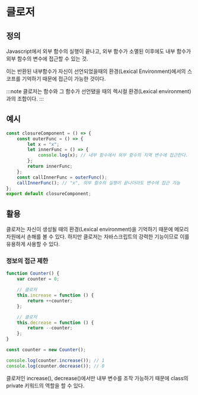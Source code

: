 # 클로저

## 정의

Javascript에서 외부 함수의 실행이 끝나고, 외부 함수가 소멸된 이후에도 내부 함수가 외부 함수의 변수에 접근할 수 있는 것.

이는 반환된 내부함수가 자신이 선언되었을때의 환경(Lexical Environment)에서의 스코프를 기억하기 때문에 접근이 가능한 것이다.

:::note
클로저는 함수와 그 함수가 선언됐을 때의 렉시컬 환경(Lexical environment)과의 조합이다.
:::

## 예시

```ts
const closureComponent = () => {
	const outerFunc = () => {
		let x = "x";
		let innerFunc = () => {
			console.log(x); // 내부 함수에서 외부 함수의 지역 변수에 접근한다.
		};
		return innerFunc;
	};
	const callInnerFunc = outerFunc();
	callInnerFunc(); // "x", 외부 함수의 실행이 끝나더라도 변수에 접근 가능
};
export default closureComponent;
```

## 활용

클로저는 자신이 생성될 때의 환경(Lexical environment)을 기억하기 때문에 메모리 차원에서 손해를 볼 수 있다. 하지만 클로저는 자바스크립트의 강력한 기능이므로 이를 유용하게 사용할 수 있다.

### 정보의 접근 제한

```ts
function Counter() {
	var counter = 0;

	// 클로저
	this.increase = function () {
		return ++counter;
	};

	// 클로저
	this.decrease = function () {
		return --counter;
	};
}

const counter = new Counter();

console.log(counter.increase()); // 1
console.log(counter.decrease()); // 0
```

클로저인 increase(), decrease()에서만 내부 변수를 조작 가능하기 때문에 class의 private 키워드의 역할을 할 수 있다.
